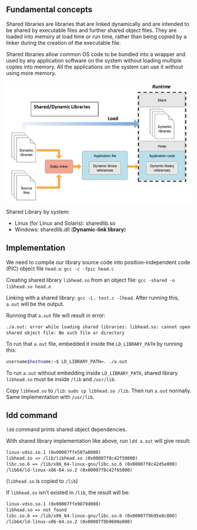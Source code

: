 ## Fundamental concepts

Shared libraries are libraries that are linked dynamically and are intended to be shared by executable files and further shared object files. They are loaded into memory at load time or run time, rather than being copied by a linker during the creation of the executable file.

Shared libraries allow common OS code to be bundled into a wrapper and used by any application software on the system without loading multiple copies into memory. All the applications on the system can use it without using more memory.

![](Images/shared_library.png)

Shared Library by system:

* Linux (for Linux and Solaris): sharedlib.so
* Windows: sharedlib.dll (**Dynamic-link library**)

## Implementation

We need to compile our library source code into position-independent code (PIC) object file ``head.o``: ``gcc -c -fpic head.c``

Creating shared library ``libhead.so`` from an object file: ``gcc -shared -o libhead.so head.o``

Linking with a shared library: ``gcc -L. test.c -lhead``. After running this, ``a.out`` will be the output.

Running that ``a.out`` file will result in error:

```
./a.out: error while loading shared libraries: libhead.so: cannot open shared object file: No such file or directory
```

To run that ``a.out`` file, embedded it inside the ``LD_LIBRARY_PATH`` by running this:

```sh
username$hostname:~$ LD_LIBRARY_PATH=. ./a.out
```

To run ``a.out`` without embedding inside ``LD_LIBRARY_PATH``, shared library ``libhead.so`` must be inside ``/lib`` and ``/usr/lib``.

Copy ``libhead.so`` to ``/lib``: ``sudo cp libhead.so /lib``. Then run ``a.out`` normally. Same implementation with ``/usr/lib``.

## ldd command

``ldd`` command prints shared object dependencies. 

With shared library implementation like above, run ``ldd a.out`` will give result:

```
linux-vdso.so.1 (0x00007ffe507a8000)
libhead.so => /lib/libhead.so (0x00007f8c42f50000)
libc.so.6 => /lib/x86_64-linux-gnu/libc.so.6 (0x00007f8c42d5e000)
/lib64/ld-linux-x86-64.so.2 (0x00007f8c42f65000)
```

(``libhead.so`` is copied to ``/lib``)

If ``libhead.so`` isn't existed in ``/lib``, the result will be:

```
linux-vdso.so.1 (0x00007ffe9879d000)
libhead.so => not found
libc.so.6 => /lib/x86_64-linux-gnu/libc.so.6 (0x00007f9b95e8c000)
/lib64/ld-linux-x86-64.so.2 (0x00007f9b9608e000)
```
